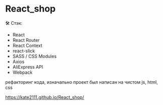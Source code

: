 # React_shop

🛠 Стэк:
- React
- React Router
- React Context
- react-slick
- SASS / CSS Modules
- Axios
- AliExpress API
- Webpack

рефакторинг кода, изначально проект был написан на чистом js, html, css

https://kate2111.github.io/React_shop/